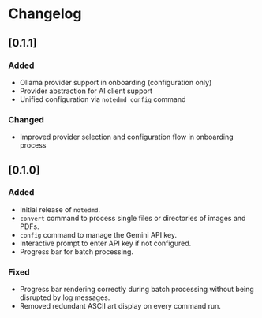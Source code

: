 # Changelog

## [0.1.1]

### Added
  - Ollama provider support in onboarding (configuration only)
  - Provider abstraction for AI client support
  - Unified configuration via `notedmd config` command

  ### Changed
  - Improved provider selection and configuration flow in onboarding process

## [0.1.0]

### Added
- Initial release of `notedmd`.
- `convert` command to process single files or directories of images and PDFs.
- `config` command to manage the Gemini API key.
- Interactive prompt to enter API key if not configured.
- Progress bar for batch processing.

### Fixed
- Progress bar rendering correctly during batch processing without being disrupted by log messages.
- Removed redundant ASCII art display on every command run.
